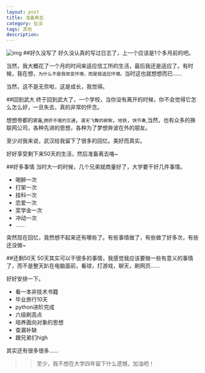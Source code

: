 ```yaml
---
layout: post
title: 准备离去
category: 扯淡
tags: 其他
description: 
---
```

![img](http://media-cache-cd0.pinimg.com/736x/de/19/25/de19254bc60846d7ce5c3666fa396bf2.jpg)
##好久没写了
好久没认真的写过日志了，上一个应该是1个多月前的吧。

当然，我大概花了一个月的时间来适应信工所的生活，最后我还是适应了。有时候，我在想，`为什么不是我改变环境，而是我适应环境。`当时这也就想想而已……

当然，这不是无奈啦，这是成长，我觉得。

##回到武大
终于回到武大了，一个学校，当你没有离开的时候，你不会觉得它怎么怎么好，一旦失去，真的非常的怀念。

想想帝都的`雾霾`,`拥挤不堪的交通`，`漫天飞舞的柳絮`，`地铁`，`快节奏`,当然，也有众多的换联网公司，各种先进的思想，各种为了梦想奔波在外的朋友。

至少对我来说，武汉给我留下了很多的回忆。美好而真实。

好好享受剩下来50天的生活，然后准备离去咯~

##好多事情
当时大一的时候，几个兄弟就商量好了，大学要干好几件事情。

*	喝醉一次
*	打架一次
*	挂科一次
*	恋爱一次
*	奖学金一次
*	冲动一次
*	……

突然现在回忆，竟然想不起来还有哪些了。有些事情做了，有些做了好多次，有些还没做~

##还剩50天
50天其实可以干很多的事情，我感觉我应该要做一些有意义的事情了，而不是整天趴在电脑面前，看球，打游戏，聊天，刷网页……

好好安排一下。

*	看一本非技术书籍
*	毕业旅行10天
*	python进阶完成
*	六级刷高点
*	培养面向对象的思想
*	查漏补缺
*	跟兄弟们high


其实还有很多很多……

>>至少，我不想在大学四年留下什么遗憾，加油吧！

